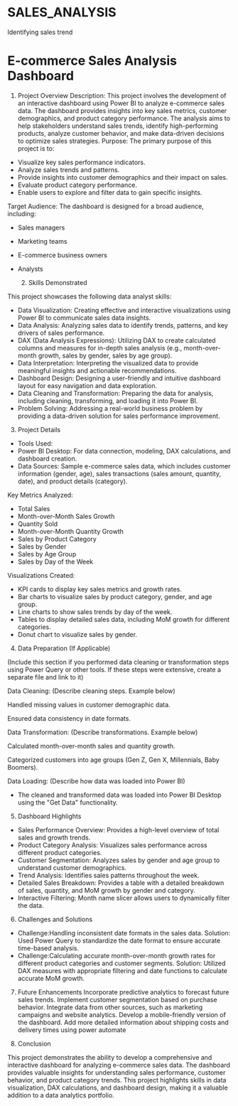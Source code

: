 # SALES_ANALYSIS
Identifying sales trend 
# E-commerce Sales Analysis Dashboard
1. Project Overview
Description: This project involves the development of an interactive dashboard using Power BI to analyze e-commerce sales data. The dashboard provides insights into key sales metrics, customer demographics, and product category performance. The analysis aims to help stakeholders understand sales trends, identify high-performing products, analyze customer behavior, and make data-driven decisions to optimize sales strategies.
Purpose: The primary purpose of this project is to:
- Visualize key sales performance indicators.
- Analyze sales trends and patterns.
- Provide insights into customer demographics and their impact on sales.
- Evaluate product category performance.
- Enable users to explore and filter data to gain specific insights.

Target Audience: The dashboard is designed for a broad audience, including:
- Sales managers
- Marketing teams
- E-commerce business owners
- Analysts

  2. Skills Demonstrated

This project showcases the following data analyst skills:
- Data Visualization: Creating effective and interactive visualizations using Power BI to communicate sales data insights.
- Data Analysis: Analyzing sales data to identify trends, patterns, and key drivers of sales performance.
- DAX (Data Analysis Expressions): Utilizing DAX to create calculated columns and measures for in-depth sales analysis (e.g., month-over-month growth, sales by gender, sales by age group).
- Data Interpretation: Interpreting the visualized data to provide meaningful insights and actionable recommendations.
- Dashboard Design: Designing a user-friendly and intuitive dashboard layout for easy navigation and data exploration.
- Data Cleaning and Transformation: Preparing the data for analysis, including cleaning, transforming, and loading it into Power BI. 
- Problem Solving: Addressing a real-world business problem by providing a data-driven solution for sales performance improvement.

3. Project Details
- Tools Used:
- Power BI Desktop: For data connection, modeling, DAX calculations, and dashboard creation.
- Data Sources: 
Sample e-commerce sales data, which includes customer information (gender, age), sales transactions (sales amount, quantity, date), and product details (category).

Key Metrics Analyzed:
- Total Sales
- Month-over-Month Sales Growth
- Quantity Sold
- Month-over-Month Quantity Growth
- Sales by Product Category
- Sales by Gender
- Sales by Age Group
- Sales by Day of the Week

Visualizations Created: 
- KPI cards to display key sales metrics and growth rates.
- Bar charts to visualize sales by product category, gender, and age group.
- Line charts to show sales trends by day of the week.
- Tables to display detailed sales data, including MoM growth for different categories.
- Donut chart to visualize sales by gender.

4. Data Preparation (If Applicable)

(Include this section if you performed data cleaning or transformation steps using Power Query or other tools. If these steps were extensive, create a separate file and link to it)

Data Cleaning: (Describe cleaning steps. Example below)

Handled missing values in customer demographic data.

Ensured data consistency in date formats.

Data Transformation: (Describe transformations. Example below)

Calculated month-over-month sales and quantity growth.

Categorized customers into age groups (Gen Z, Gen X, Millennials, Baby Boomers).

Data Loading: (Describe how data was loaded into Power BI)
* The cleaned and transformed data was loaded into Power BI Desktop using the "Get Data" functionality.

5. Dashboard Highlights
- Sales Performance Overview: Provides a high-level overview of total sales and growth trends.
- Product Category Analysis: Visualizes sales performance across different product categories.
- Customer Segmentation: Analyzes sales by gender and age group to understand customer demographics.
- Trend Analysis: Identifies sales patterns throughout the week.
- Detailed Sales Breakdown: Provides a table with a detailed breakdown of sales, quantity, and MoM growth by gender and category.
- Interactive Filtering: Month name slicer allows users to dynamically filter the data.

6. Challenges and Solutions
- Challenge:Handling inconsistent date formats in the sales data.
  Solution: Used Power Query to standardize the date format to ensure accurate time-based analysis.
- Challenge:Calculating accurate month-over-month growth rates for different product categories and customer segments.
  Solution: Utilized DAX measures with appropriate filtering and date functions to calculate accurate MoM growth.

7. Future Enhancements
Incorporate predictive analytics to forecast future sales trends.
Implement customer segmentation based on purchase behavior.
Integrate data from other sources, such as marketing campaigns and website analytics.
Develop a mobile-friendly version of the dashboard.
Add more detailed information about shipping costs and delivery times using power automate 

8. Conclusion

This project demonstrates the ability to develop a comprehensive and interactive dashboard for analyzing e-commerce sales data. The dashboard provides valuable insights for understanding sales performance, customer behavior, and product category trends. This project highlights skills in data visualization, DAX calculations, and dashboard design, making it a valuable addition to a data analytics portfolio.
